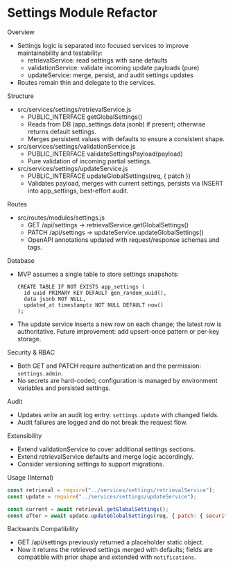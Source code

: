 # Settings Module Refactor

Overview
- Settings logic is separated into focused services to improve maintainability and testability:
  - retrievalService: read settings with sane defaults
  - validationService: validate incoming update payloads (pure)
  - updateService: merge, persist, and audit settings updates
- Routes remain thin and delegate to the services.

Structure
- src/services/settings/retrievalService.js
  - PUBLIC_INTERFACE getGlobalSettings()
  - Reads from DB (app_settings.data jsonb) if present; otherwise returns default settings.
  - Merges persistent values with defaults to ensure a consistent shape.
- src/services/settings/validationService.js
  - PUBLIC_INTERFACE validateSettingsPayload(payload)
  - Pure validation of incoming partial settings.
- src/services/settings/updateService.js
  - PUBLIC_INTERFACE updateGlobalSettings(req, { patch })
  - Validates payload, merges with current settings, persists via INSERT into app_settings, best-effort audit.

Routes
- src/routes/modules/settings.js
  - GET /api/settings → retrievalService.getGlobalSettings()
  - PATCH /api/settings → updateService.updateGlobalSettings()
  - OpenAPI annotations updated with request/response schemas and tags.

Database
- MVP assumes a single table to store settings snapshots:
  ```
  CREATE TABLE IF NOT EXISTS app_settings (
    id uuid PRIMARY KEY DEFAULT gen_random_uuid(),
    data jsonb NOT NULL,
    updated_at timestamptz NOT NULL DEFAULT now()
  );
  ```
- The update service inserts a new row on each change; the latest row is authoritative. Future improvement: add upsert-once pattern or per-key storage.

Security & RBAC
- Both GET and PATCH require authentication and the permission: `settings.admin`.
- No secrets are hard-coded; configuration is managed by environment variables and persisted settings.

Audit
- Updates write an audit log entry: `settings.update` with changed fields.
- Audit failures are logged and do not break the request flow.

Extensibility
- Extend validationService to cover additional settings sections.
- Extend retrievalService defaults and merge logic accordingly.
- Consider versioning settings to support migrations.

Usage (Internal)
```js
const retrieval = require("../services/settings/retrievalService");
const update = require("../services/settings/updateService");

const current = await retrieval.getGlobalSettings();
const after = await update.updateGlobalSettings(req, { patch: { security: { mfa: false } }});
```

Backwards Compatibility
- GET /api/settings previously returned a placeholder static object.
- Now it returns the retrieved settings merged with defaults; fields are compatible with prior shape and extended with `notifications`.

